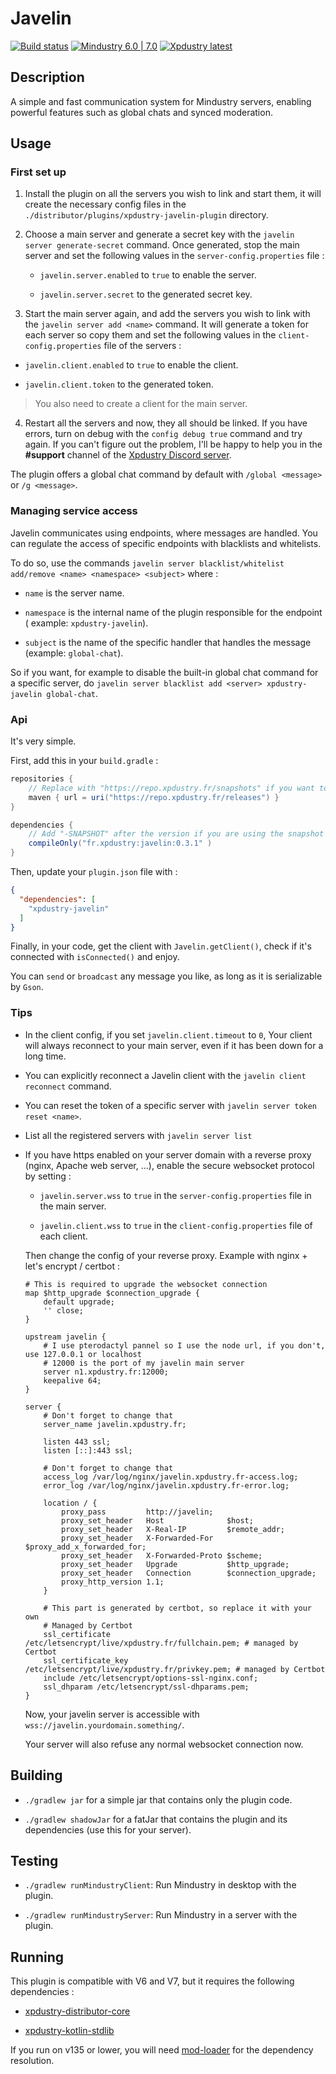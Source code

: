 # Javelin

[![Build status](https://github.com/Xpdustry/Javelin/actions/workflows/build.yml/badge.svg?branch=master&event=push)](https://github.com/Xpdustry/Javelin/actions/workflows/build.yml)
[![Mindustry 6.0 | 7.0 ](https://img.shields.io/badge/Mindustry-6.0%20%7C%207.0-ffd37f)](https://github.com/Anuken/Mindustry/releases)
[![Xpdustry latest](https://repo.xpdustry.fr/api/badge/latest/releases/fr/xpdustry/javelin?color=00FFFF&name=Javelin&prefix=v)](https://github.com/Xpdustry/Javelin/releases)

## Description

A simple and fast communication system for Mindustry servers, enabling powerful features such as
global chats and synced moderation.

## Usage

### First set up

1. Install the plugin on all the servers you wish to link and start them, it will create the
   necessary config files in the `./distributor/plugins/xpdustry-javelin-plugin` directory.

2. Choose a main server and generate a secret key with the `javelin server generate-secret` command.
   Once generated, stop the main server and set the following values in
   the `server-config.properties` file :

    - `javelin.server.enabled` to `true` to enable the server.

    - `javelin.server.secret` to the generated secret key.

3. Start the main server again, and add the servers you wish to link with
   the `javelin server add <name>` command. It will generate a token for each server so copy them
   and set the following values in the `client-config.properties` file of the servers :

- `javelin.client.enabled` to `true` to enable the client.

- `javelin.client.token` to the generated token.

> You also need to create a client for the main server.

4. Restart all the servers and now, they all should be linked. If you have errors, turn on debug
   with the `config debug true` command and try again. If you can't figure out the problem, I'll be
   happy to help you in the **#support** channel of
   the [Xpdustry Discord server](https://discord.xpdustry.fr).

The plugin offers a global chat command by default with `/global <message>` or `/g <message>`.

### Managing service access

Javelin communicates using endpoints, where messages are handled. You can regulate the access of
specific endpoints with blacklists and whitelists.

To do so, use the
commands `javelin server blacklist/whitelist add/remove <name> <namespace> <subject>` where :

- `name` is the server name.

- `namespace` is the internal name of the plugin responsible for the endpoint (
  example: `xpdustry-javelin`).

- `subject` is the name of the specific handler that handles the message (example: `global-chat`).

So if you want, for example to disable the built-in global chat command for a specific server,
do `javelin server blacklist add <server> xpdustry-javelin global-chat`.

### Api

It's very simple.

First, add this in your `build.gradle` :

```gradle
repositories {
    // Replace with "https://repo.xpdustry.fr/snapshots" if you want to use the snapshots
    maven { url = uri("https://repo.xpdustry.fr/releases") }
}

dependencies {
    // Add "-SNAPSHOT" after the version if you are using the snapshot repository
    compileOnly("fr.xpdustry:javelin:0.3.1" )
}
```

Then, update your `plugin.json` file with :

```json
{
  "dependencies": [
    "xpdustry-javelin"
  ]
}
```

Finally, in your code, get the client with `Javelin.getClient()`, check if it's connected
with `isConnected()` and enjoy.

You can `send` or `broadcast` any message you like, as long as it is serializable by `Gson`.

### Tips

- In the client config, if you set `javelin.client.timeout` to `0`, Your client will always
  reconnect to your main server, even if it has been down for a long time.

- You can explicitly reconnect a Javelin client with the `javelin client reconnect` command.

- You can reset the token of a specific server with `javelin server token reset <name>`.

- List all the registered servers with `javelin server list`

- If you have https enabled on your server domain with a reverse proxy (nginx, Apache web server,
  ...), enable the secure websocket protocol by setting :

    - `javelin.server.wss` to `true` in the `server-config.properties` file in the main server.

    - `javelin.client.wss` to `true` in the `client-config.properties` file of each client.

  Then change the config of your reverse proxy. Example with nginx + let's encrypt / certbot :

  ```nginx
  # This is required to upgrade the websocket connection
  map $http_upgrade $connection_upgrade {
      default upgrade;
      '' close;
  }

  upstream javelin {
      # I use pterodactyl pannel so I use the node url, if you don't, use 127.0.0.1 or localhost
      # 12000 is the port of my javelin main server
      server n1.xpdustry.fr:12000;
      keepalive 64;
  }

  server {
      # Don't forget to change that
      server_name javelin.xpdustry.fr;

      listen 443 ssl;
      listen [::]:443 ssl;

      # Don't forget to change that
      access_log /var/log/nginx/javelin.xpdustry.fr-access.log;
      error_log /var/log/nginx/javelin.xpdustry.fr-error.log;

      location / {
          proxy_pass         http://javelin;
          proxy_set_header   Host              $host;
          proxy_set_header   X-Real-IP         $remote_addr;
          proxy_set_header   X-Forwarded-For   $proxy_add_x_forwarded_for;
          proxy_set_header   X-Forwarded-Proto $scheme;
          proxy_set_header   Upgrade           $http_upgrade;
          proxy_set_header   Connection        $connection_upgrade;
          proxy_http_version 1.1;
      }

      # This part is generated by certbot, so replace it with your own
      # Managed by Certbot
      ssl_certificate /etc/letsencrypt/live/xpdustry.fr/fullchain.pem; # managed by Certbot
      ssl_certificate_key /etc/letsencrypt/live/xpdustry.fr/privkey.pem; # managed by Certbot
      include /etc/letsencrypt/options-ssl-nginx.conf;
      ssl_dhparam /etc/letsencrypt/ssl-dhparams.pem;
  }
  ```

  Now, your javelin server is accessible with `wss://javelin.yourdomain.something/`.

  Your server will also refuse any normal websocket connection now.

## Building

- `./gradlew jar` for a simple jar that contains only the plugin code.

- `./gradlew shadowJar` for a fatJar that contains the plugin and its dependencies (use this for
  your server).

## Testing

- `./gradlew runMindustryClient`: Run Mindustry in desktop with the plugin.

- `./gradlew runMindustryServer`: Run Mindustry in a server with the plugin.

## Running

This plugin is compatible with V6 and V7, but it requires the following dependencies :

- [xpdustry-distributor-core](https://github.com/Xpdustry/Distributor)

- [xpdustry-kotlin-stdlib](https://github.com/Xpdustry/KotlinRuntimePlugin)

If you run on v135 or lower, you will need [mod-loader](https://github.com/Xpdustry/ModLoaderPlugin)
for the dependency resolution.
